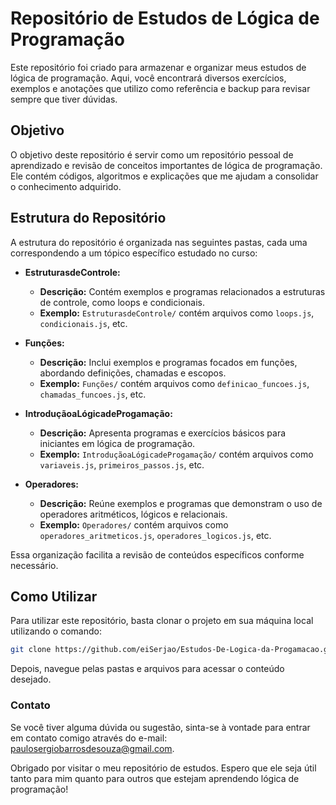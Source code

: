 # Repositório de Estudos de Lógica de Programação

Este repositório foi criado para armazenar e organizar meus estudos de lógica de programação. Aqui, você encontrará diversos exercícios, exemplos e anotações que utilizo como referência e backup para revisar sempre que tiver dúvidas.

## Objetivo

O objetivo deste repositório é servir como um repositório pessoal de aprendizado e revisão de conceitos importantes de lógica de programação. Ele contém códigos, algoritmos e explicações que me ajudam a consolidar o conhecimento adquirido.

## Estrutura do Repositório

A estrutura do repositório é organizada nas seguintes pastas, cada uma correspondendo a um tópico específico estudado no curso:

- **EstruturasdeControle:**
  - **Descrição:** Contém exemplos e programas relacionados a estruturas de controle, como loops e condicionais.
  - **Exemplo:** `EstruturasdeControle/` contém arquivos como `loops.js`, `condicionais.js`, etc.

- **Funções:**
  - **Descrição:** Inclui exemplos e programas focados em funções, abordando definições, chamadas e escopos.
  - **Exemplo:** `Funções/` contém arquivos como `definicao_funcoes.js`, `chamadas_funcoes.js`, etc.

- **IntroduçãoaLógicadeProgamação:**
  - **Descrição:** Apresenta programas e exercícios básicos para iniciantes em lógica de programação.
  - **Exemplo:** `IntroduçãoaLógicadeProgamação/` contém arquivos como `variaveis.js`, `primeiros_passos.js`, etc.

- **Operadores:**
  - **Descrição:** Reúne exemplos e programas que demonstram o uso de operadores aritméticos, lógicos e relacionais.
  - **Exemplo:** `Operadores/` contém arquivos como `operadores_aritmeticos.js`, `operadores_logicos.js`, etc.

Essa organização facilita a revisão de conteúdos específicos conforme necessário.

## Como Utilizar

Para utilizar este repositório, basta clonar o projeto em sua máquina local utilizando o comando:

```bash
git clone https://github.com/eiSerjao/Estudos-De-Logica-da-Progamacao.git
```

Depois, navegue pelas pastas e arquivos para acessar o conteúdo desejado.

### Contato
Se você tiver alguma dúvida ou sugestão, sinta-se à vontade para entrar em contato comigo através do e-mail: paulosergiobarrosdesouza@gmail.com.

Obrigado por visitar o meu repositório de estudos. Espero que ele seja útil tanto para mim quanto para outros que estejam aprendendo lógica de programação!
